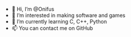 - 👋 Hi, I’m @Onifus
- 👀 I’m interested in making software and games
- 🌱 I’m currently learning C, C++, Python
- 📫 You can contact me on GitHub

